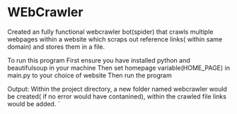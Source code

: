 # WEbCrawler
Created an fully functional webcrawler bot(spider) that crawls multiple webpages within a website which scraps out reference links( within same domain) and stores them in a file.

To run this program
First ensure you have installed python and beautifulsoup in your machine
Then set homepage variable(HOME_PAGE) in main.py to your choice of website
Then run the program

Output:
Within the project directory, a new folder named webcrawler would be created( if no error would have contanined),
within the crawled file links would be added.
`
